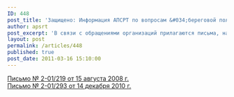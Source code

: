 ```yaml
---
ID: 448
post_title: 'Защищено: Информация АПСРТ по вопросам &#034;береговой полосы&#034; и проведению земельных работ'
author: apsrt
post_excerpt: 'В связи с обращениями организаций прилагаются письма, направленные АПСРТ в ОАО &quot;Порт Коломна&quot;, по вопросам &quot;береговой полосы&quot; и проведению земельных работ.'
layout: post
permalink: /articles/448
published: true
post_date: 2011-03-16 15:10:00
---
```

[Письмо № 2-01/219 от 15 августа 2008 г.][1]  
[Письмо № 2-01/293 от 14 декабря 2010 г.][2]

 [1]: http://www.apsrt.ru/docs/201-219.doc
 [2]: http://www.apsrt.ru/docs/2-01-293.doc